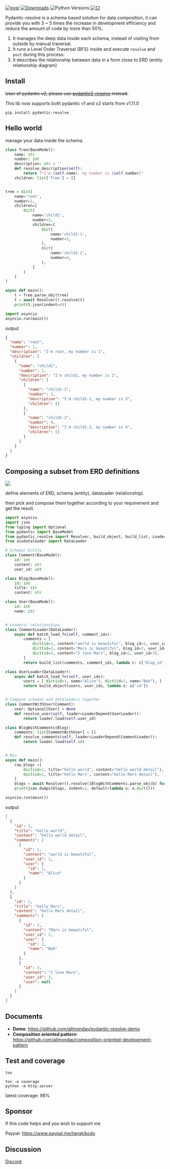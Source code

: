 [![pypi](https://img.shields.io/pypi/v/pydantic-resolve.svg)](https://pypi.python.org/pypi/pydantic-resolve)
[![Downloads](https://static.pepy.tech/personalized-badge/pydantic-resolve?period=month&units=abbreviation&left_color=grey&right_color=orange&left_text=Downloads)](https://pepy.tech/project/pydantic-resolve)
![Python Versions](https://img.shields.io/pypi/pyversions/pydantic-resolve)
[![CI](https://github.com/allmonday/pydantic_resolve/actions/workflows/ci.yml/badge.svg)](https://github.com/allmonday/pydantic_resolve/actions/workflows/ci.yml)

Pydantic-resolve is a schema based solution for data composition, it can provide you with 3 ~ 5 times the increase in development efficiency and reduce the amount of code by more than 50%.

1. It manages the deep data inside each schema, instead of visiting from outside by manual traversal.
2. It runs a Level Order Traversal (BFS) inside and execute `resolve` and `post` during this process.
3. It describes the relationship between data in a form close to ERD (entity relationship diagram)

## Install

~~User of pydantic v2, please use [pydantic2-resolve](https://github.com/allmonday/pydantic2-resolve) instead.~~

This lib now supports both pydantic v1 and v2 starts from v1.11.0

```shell
pip install pydantic-resolve
```

## Hello world

manage your data inside the schema.

```python
class Tree(BaseModel):
    name: str
    number: int
    description: str = ''
    def resolve_description(self):
        return f"I'm {self.name}, my number is {self.number}"
    children: list['Tree'] = []


tree = dict(
    name='root',
    number=1,
    children=[
        dict(
            name='child1',
            number=2,
            children=[
                dict(
                    name='child1-1',
                    number=3,
                ),
                dict(
                    name='child1-2',
                    number=4,
                ),
            ]
        )
    ]
)

async def main():
    t = Tree.parse_obj(tree)
    t = await Resolver().resolve(t)
    print(t.json(indent=4))

import asyncio
asyncio.run(main())
```

output

```json
{
  "name": "root",
  "number": 1,
  "description": "I'm root, my number is 1",
  "children": [
    {
      "name": "child1",
      "number": 2,
      "description": "I'm child1, my number is 2",
      "children": [
        {
          "name": "child1-1",
          "number": 3,
          "description": "I'm child1-1, my number is 3",
          "children": []
        },
        {
          "name": "child1-2",
          "number": 4,
          "description": "I'm child1-2, my number is 4",
          "children": []
        }
      ]
    }
  ]
}
```

## Composing a subset from ERD definitions

![](./doc/imgs/concept.png)

define elements of ERD, schema (entity), dataloader (relationship).

then pick and compose them together according to your requirement and get the result.

```python
import asyncio
import json
from typing import Optional
from pydantic import BaseModel
from pydantic_resolve import Resolver, build_object, build_list, LoaderDepend
from aiodataloader import DataLoader

# Schema/ Entity
class Comment(BaseModel):
    id: int
    content: str
    user_id: int

class Blog(BaseModel):
    id: int
    title: str
    content: str

class User(BaseModel):
    id: int
    name: str


# Loaders/ relationships
class CommentLoader(DataLoader):
    async def batch_load_fn(self, comment_ids):
        comments = [
            dict(id=1, content="world is beautiful", blog_id=1, user_id=1),
            dict(id=2, content="Mars is beautiful", blog_id=2, user_id=2),
            dict(id=3, content="I love Mars", blog_id=2, user_id=3),
        ]
        return build_list(comments, comment_ids, lambda c: c['blog_id'])

class UserLoader(DataLoader):
    async def batch_load_fn(self, user_ids):
        users = [ dict(id=1, name="Alice"), dict(id=2, name="Bob"), ]
        return build_object(users, user_ids, lambda u: u['id'])


# Compose schemas and dataloaders together
class CommentWithUser(Comment):
    user: Optional[User] = None
    def resolve_user(self, loader=LoaderDepend(UserLoader)):
        return loader.load(self.user_id)

class BlogWithComments(Blog):
    comments: list[CommentWithUser] = []
    def resolve_comments(self, loader=LoaderDepend(CommentLoader)):
        return loader.load(self.id)


# Run
async def main():
    raw_blogs =[
        dict(id=1, title="hello world", content="hello world detail"),
        dict(id=2, title="hello Mars", content="hello Mars detail"),
    ]
    blogs = await Resolver().resolve([BlogWithComments.parse_obj(b) for b in raw_blogs])
    print(json.dumps(blogs, indent=2, default=lambda o: o.dict()))

asyncio.run(main())
```

output

```json
[
  {
    "id": 1,
    "title": "hello world",
    "content": "hello world detail",
    "comments": [
      {
        "id": 1,
        "content": "world is beautiful",
        "user_id": 1,
        "user": {
          "id": 1,
          "name": "Alice"
        }
      }
    ]
  },
  {
    "id": 2,
    "title": "hello Mars",
    "content": "hello Mars detail",
    "comments": [
      {
        "id": 2,
        "content": "Mars is beautiful",
        "user_id": 2,
        "user": {
          "id": 2,
          "name": "Bob"
        }
      },
      {
        "id": 3,
        "content": "I love Mars",
        "user_id": 3,
        "user": null
      }
    ]
  }
]
```

## Documents

- **Demo**: https://github.com/allmonday/pydantic-resolve-demo
- **Composition oriented pattern**: https://github.com/allmonday/composition-oriented-development-pattern

## Test and coverage

```shell
tox
```

```shell
tox -e coverage
python -m http.server
```

latest coverage: 98%

## Sponsor

If this code helps and you wish to support me

Paypal: https://www.paypal.me/tangkikodo

## Discussion

[Discord](https://discord.com/channels/1197929379951558797/1197929379951558800)
